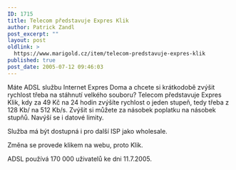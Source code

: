 ```yaml
---
ID: 1715
title: Telecom představuje Expres Klik
author: Patrick Zandl
post_excerpt: ""
layout: post
oldlink: >
  https://www.marigold.cz/item/telecom-predstavuje-expres-klik
published: true
post_date: 2005-07-12 09:46:03
---
```

<p>Máte ADSL službu Internet Expres Doma a chcete si krátkodobě zvýšit rychlost třeba na stáhnutí velkého souboru? Telecom představuje Expres Klik, kdy za 49 Kč na 24 hodin zvýšíte rychlost o jeden stupeň, tedy třeba z 128 Kb/ na 512 Kb/s. Zvýšit si můžete za násobek poplatku na násobek stupňů. Navýší se i datové limity.</p>

<p>Služba má být dostupná i pro další ISP jako wholesale.</p>

<p>Změna se provede klikem na webu, proto Klik.</p>

<p>ADSL používá 170 000 uživatelů ke dni 11.7.2005.
</p>
